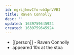 ```yaml
---
id: ngrijkmvIfo-wb3pnVVBI
title: Raven Connolly
desc: ''
updated: 1639759645924
created: 1639759645924
---
```



- [[person]] - Raven Connolly
- appeared 10x at the stoa
